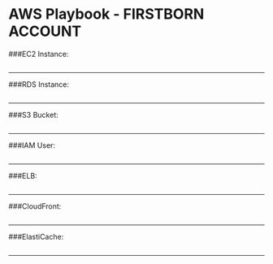 # AWS Playbook - FIRSTBORN ACCOUNT


###EC2 Instance:

```

```
------------------

###RDS Instance:

```

```
------------------

###S3 Bucket:

```

```
------------------

###IAM User:

```

```
------------------

###ELB:

```

```
------------------

###CloudFront:

```

```
------------------

###ElastiCache:

```

```
------------------